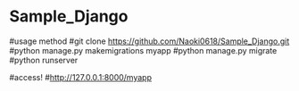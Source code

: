 # Sample_Django

#usage method
#git clone https://github.com/Naoki0618/Sample_Django.git
#python manage.py makemigrations myapp
#python manage.py migrate
#python runserver

#access!
#http://127.0.0.1:8000/myapp
